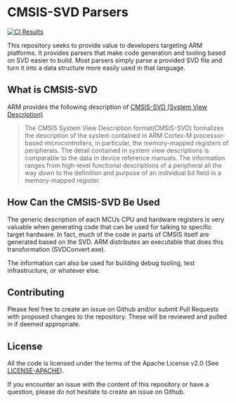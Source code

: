 CMSIS-SVD Parsers
=================

[![CI Results](https://github.com/posborne/cmsis-svd/workflows/test/badge.svg)](https://github.com/posborne/cmsis-svd/actions)

This repository seeks to provide value to developers targeting ARM
platforms.
It provides parsers that make code generation and tooling based on SVD
easier to build. Most parsers simply parse a provided SVD file and
turn it into a data structure more easily used in that language.

What is CMSIS-SVD
-----------------

ARM provides the following description of
[CMSIS-SVD (System View Description)](http://www.keil.com/pack/doc/CMSIS/SVD/html/index.html)

> The CMSIS System View Description format(CMSIS-SVD) formalizes the
> description of the system contained in ARM Cortex-M processor-based
> microcontrollers, in particular, the memory-mapped registers of
> peripherals. The detail contained in system view descriptions is
> comparable to the data in device reference manuals. The information
> ranges from high-level functional descriptions of a peripheral all the
> way down to the definition and purpose of an individual bit field in a
> memory-mapped register.

How Can the CMSIS-SVD Be Used
-----------------------------

The generic description of each MCUs CPU and hardware registers is
very valuable when generating code that can be used for talking to
specific target hardware.  In fact, much of the code in parts of CMSIS
itself are generated based on the SVD.  ARM distributes an executable
that does this transformation (SVDConvert.exe).

The information can also be used for building debug tooling, test
infrastructure, or whatever else.

Contributing
------------

Please feel free to create an issue on Github and/or submit Pull Requests with
proposed changes to the repository. These will be reviewed and pulled in if
deemed appropriate.

License
-------

All the code is licensed under the terms of the Apache License v2.0
(See [LICENSE-APACHE](LICENSE-APACHE)).

If you encounter an issue with the content of this repository or have
a question, please do not hesitate to create an issue on Github.
